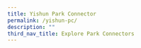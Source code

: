 ```yaml
---
title: Yishun Park Connector
permalink: /yishun-pc/
description: ""
third_nav_title: Explore Park Connectors
---
```

